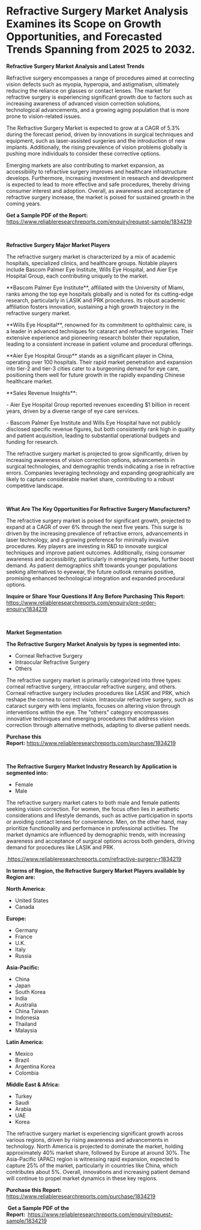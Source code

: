 <p><h1>Refractive Surgery Market Analysis Examines its Scope on Growth Opportunities, and Forecasted Trends Spanning from 2025 to 2032.</h1></p><p><strong>Refractive Surgery Market Analysis and Latest Trends</strong></p>
<p><p>Refractive surgery encompasses a range of procedures aimed at correcting vision defects such as myopia, hyperopia, and astigmatism, ultimately reducing the reliance on glasses or contact lenses. The market for refractive surgery is experiencing significant growth due to factors such as increasing awareness of advanced vision correction solutions, technological advancements, and a growing aging population that is more prone to vision-related issues.</p><p>The Refractive Surgery Market is expected to grow at a CAGR of 5.3% during the forecast period, driven by innovations in surgical techniques and equipment, such as laser-assisted surgeries and the introduction of new implants. Additionally, the rising prevalence of vision problems globally is pushing more individuals to consider these corrective options. </p><p>Emerging markets are also contributing to market expansion, as accessibility to refractive surgery improves and healthcare infrastructure develops. Furthermore, increasing investment in research and development is expected to lead to more effective and safe procedures, thereby driving consumer interest and adoption. Overall, as awareness and acceptance of refractive surgery increase, the market is poised for sustained growth in the coming years.</p></p>
<p><strong>Get a Sample PDF of the Report:&nbsp;</strong> <a href="https://www.reliableresearchreports.com/enquiry/request-sample/1834219?utm_campaign=3360&utm_medium=2&utm_source=Github&utm_content=ia&utm_term=13042025&utm_id=refractive-surgery">https://www.reliableresearchreports.com/enquiry/request-sample/1834219</a></p>
<p>&nbsp;</p>
<p><strong>Refractive Surgery Major Market Players</strong></p>
<p><p>The refractive surgery market is characterized by a mix of academic hospitals, specialized clinics, and healthcare groups. Notable players include Bascom Palmer Eye Institute, Wills Eye Hospital, and Aier Eye Hospital Group, each contributing uniquely to the market. </p><p>**Bascom Palmer Eye Institute**, affiliated with the University of Miami, ranks among the top eye hospitals globally and is noted for its cutting-edge research, particularly in LASIK and PRK procedures. Its robust academic affiliation fosters innovation, sustaining a high growth trajectory in the refractive surgery market.</p><p>**Wills Eye Hospital**, renowned for its commitment to ophthalmic care, is a leader in advanced techniques for cataract and refractive surgeries. Their extensive experience and pioneering research bolster their reputation, leading to a consistent increase in patient volume and procedural offerings.</p><p>**Aier Eye Hospital Group** stands as a significant player in China, operating over 100 hospitals. Their rapid market penetration and expansion into tier-2 and tier-3 cities cater to a burgeoning demand for eye care, positioning them well for future growth in the rapidly expanding Chinese healthcare market.</p><p>**Sales Revenue Insights**: </p><p>- Aier Eye Hospital Group reported revenues exceeding $1 billion in recent years, driven by a diverse range of eye care services.</p><p>- Bascom Palmer Eye Institute and Wills Eye Hospital have not publicly disclosed specific revenue figures, but both consistently rank high in quality and patient acquisition, leading to substantial operational budgets and funding for research.</p><p>The refractive surgery market is projected to grow significantly, driven by increasing awareness of vision correction options, advancements in surgical technologies, and demographic trends indicating a rise in refractive errors. Companies leveraging technology and expanding geographically are likely to capture considerable market share, contributing to a robust competitive landscape.</p></p>
<p>&nbsp;</p>
<p><strong>What Are The Key Opportunities For Refractive Surgery Manufacturers?</strong></p>
<p><p>The refractive surgery market is poised for significant growth, projected to expand at a CAGR of over 6% through the next five years. This surge is driven by the increasing prevalence of refractive errors, advancements in laser technology, and a growing preference for minimally invasive procedures. Key players are investing in R&D to innovate surgical techniques and improve patient outcomes. Additionally, rising consumer awareness and accessibility, particularly in emerging markets, further boost demand. As patient demographics shift towards younger populations seeking alternatives to eyewear, the future outlook remains positive, promising enhanced technological integration and expanded procedural options.</p></p>
<p><strong>Inquire or Share Your Questions If Any Before Purchasing This Report:</strong> <a href="https://www.reliableresearchreports.com/enquiry/pre-order-enquiry/1834219?utm_campaign=3360&utm_medium=2&utm_source=Github&utm_content=ia&utm_term=13042025&utm_id=refractive-surgery">https://www.reliableresearchreports.com/enquiry/pre-order-enquiry/1834219</a></p>
<p>&nbsp;</p>
<p><strong>Market Segmentation</strong></p>
<p><strong>The Refractive Surgery Market Analysis by types is segmented into:</strong></p>
<p><ul><li>Corneal Refractive Surgery</li><li>Intraocular Refractive Surgery</li><li>Others</li></ul></p>
<p><p>The refractive surgery market is primarily categorized into three types: corneal refractive surgery, intraocular refractive surgery, and others. Corneal refractive surgery includes procedures like LASIK and PRK, which reshape the cornea to correct vision. Intraocular refractive surgery, such as cataract surgery with lens implants, focuses on altering vision through interventions within the eye. The "others" category encompasses innovative techniques and emerging procedures that address vision correction through alternative methods, adapting to diverse patient needs.</p></p>
<p><strong>Purchase this Report:&nbsp;</strong><a href="https://www.reliableresearchreports.com/purchase/1834219?utm_campaign=3360&utm_medium=2&utm_source=Github&utm_content=ia&utm_term=13042025&utm_id=refractive-surgery">https://www.reliableresearchreports.com/purchase/1834219</a></p>
<p>&nbsp;</p>
<p><strong>The Refractive Surgery Market Industry Research by Application is segmented into:</strong></p>
<p><ul><li>Female</li><li>Male</li></ul></p>
<p><p>The refractive surgery market caters to both male and female patients seeking vision correction. For women, the focus often lies in aesthetic considerations and lifestyle demands, such as active participation in sports or avoiding contact lenses for convenience. Men, on the other hand, may prioritize functionality and performance in professional activities. The market dynamics are influenced by demographic trends, with increasing awareness and acceptance of surgical options across both genders, driving demand for procedures like LASIK and PRK.</p></p>
<p><a href="https://www.reliableresearchreports.com/refractive-surgery-r1834219?utm_campaign=3360&utm_medium=2&utm_source=Github&utm_content=ia&utm_term=13042025&utm_id=refractive-surgery">&nbsp;https://www.reliableresearchreports.com/refractive-surgery-r1834219</a></p>
<p><strong>In terms of Region, the Refractive Surgery Market Players available by Region are:</strong></p>
<p>
    <p> <strong> North America: </strong>
        <ul>
            <li>United States</li>
            <li>Canada</li>
        </ul>
        </p> 
    <p> <strong> Europe: </strong>
        <ul>
            <li>Germany</li>
            <li>France</li>
            <li>U.K.</li>
            <li>Italy</li>
            <li>Russia</li>
        </ul>
        </p> 
    <p> <strong> Asia-Pacific: </strong>
        <ul>
            <li>China</li>
            <li>Japan</li>
            <li>South Korea</li>
            <li>India</li>
            <li>Australia</li>
            <li>China Taiwan</li>
            <li>Indonesia</li>
            <li>Thailand</li>
            <li>Malaysia</li>
        </ul>
        </p> 
    <p> <strong> Latin America: </strong>
        <ul>
            <li>Mexico</li>
            <li>Brazil</li>
            <li>Argentina Korea</li>
            <li>Colombia</li>
        </ul>
        </p> 
    <p> <strong> Middle East & Africa: </strong>
        <ul>
            <li>Turkey</li>
            <li>Saudi</li>
            <li>Arabia</li>
            <li>UAE</li>
            <li>Korea</li>
        </ul>
    </p>
    </p>
<p><p>The refractive surgery market is experiencing significant growth across various regions, driven by rising awareness and advancements in technology. North America is projected to dominate the market, holding approximately 40% market share, followed by Europe at around 30%. The Asia-Pacific (APAC) region is witnessing rapid expansion, expected to capture 25% of the market, particularly in countries like China, which contributes about 5%. Overall, innovations and increasing patient demand will continue to propel market dynamics in these key regions.</p></p>
<p><strong>Purchase this Report: </strong><a href="https://www.reliableresearchreports.com/purchase/1834219?utm_campaign=3360&utm_medium=2&utm_source=Github&utm_content=ia&utm_term=13042025&utm_id=refractive-surgery">https://www.reliableresearchreports.com/purchase/1834219</a></p>
<p>&nbsp;<strong>Get a Sample PDF of the Report:&nbsp;&nbsp;</strong><a href="https://www.reliableresearchreports.com/enquiry/request-sample/1834219?utm_campaign=3360&utm_medium=2&utm_source=Github&utm_content=ia&utm_term=13042025&utm_id=refractive-surgery">https://www.reliableresearchreports.com/enquiry/request-sample/1834219</a></p>
<p><strong></strong></p>
<p><p></p><p></p><p></p></p>